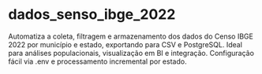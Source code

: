 # dados_senso_ibge_2022
Automatiza a coleta, filtragem e armazenamento dos dados do Censo IBGE 2022 por município e estado, exportando para CSV e PostgreSQL. Ideal para análises populacionais, visualização em BI e integração. Configuração fácil via .env e processamento incremental por estado.
